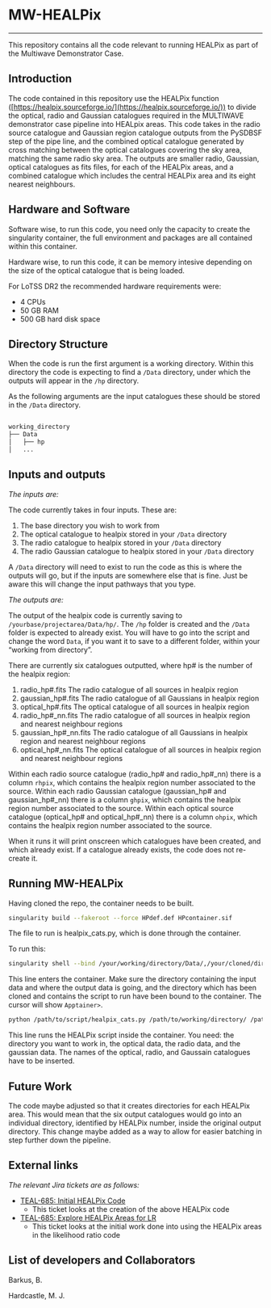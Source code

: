 # MW-HEALPix
---
This repository contains all the code relevant to running HEALPix as part of the Multiwave Demonstrator Case.


## Introduction

The code contained in this repository use the HEALPix function ([https://healpix.sourceforge.io/](https://healpix.sourceforge.io/)) to divide the optical, radio and Gaussian catalogues required in the MULTIWAVE demonstrator case pipeline into HEALpix areas. This code takes in the radio source catalogue and Gaussian region catalogue outputs from the PySDBSF step of the pipe line, and the combined optical catalogue generated by cross matching between the optical catalogues covering the sky area, matching the same radio sky area. The outputs are smaller radio, Gaussian, optical catalogues as fits files, for each of the HEALPix areas, and a combined catalogue which includes the central HEALPix area and its eight nearest neighbours.


## Hardware and Software

Software wise, to run this code, you need only the capacity to create the singularity container, the full environment and packages are all contained within this container.

Hardware wise, to run this code, it can be memory intesive depending on the size of the optical catalogue that is being loaded.

For LoTSS DR2 the recommended hardware requirements were:
* 4 CPUs
* 50 GB RAM
* 500 GB hard disk space


## Directory Structure

When the code is run the first argument is a working directory. Within this directory the code is expecting to find a `/Data` directory, under which the outputs will appear in the `/hp` directory. 

As the following arguments are the input catalogues these should be stored in the `/Data` directory.

```bash

working_directory
├── Data
│   ├── hp
│   ... 

```



## Inputs and outputs

*The inputs are:*

The code currently takes in four inputs. These are:

1.	The base directory you wish to work from
2.	The optical catalogue to healpix stored in your `/Data` directory
3.	The radio catalogue to healpix stored in your `/Data` directory
4.	The radio Gaussian catalogue to healpix stored in your `/Data` directory

A `/Data` directory will need to exist to run the code as this is where the outputs will go, but if the inputs are somewhere else that is fine. Just be aware this will change the input pathways that you type.

*The outputs are:*

The output of the healpix code is currently saving to `/yourbase/projectarea/Data/hp/`. The `/hp` folder is created and the `/Data` folder is expected to already exist. You will have to go into the script and change the word `Data`, if you want it to save to a different folder, within your “working from directory”.

There are currently six catalogues outputted, where hp# is the number of the healpix region:

1.	radio_hp#.fits		The radio catalogue of all sources in healpix region
2.	gaussian_hp#.fits	The radio catalogue of all Gaussians in healpix region
3.	optical_hp#.fits	The optical catalogue of all sources in healpix region
4.	radio_hp#_nn.fits	The radio catalogue of all sources in healpix region and nearest neighbour regions
5.	gaussian_hp#_nn.fits	The radio catalogue of all Gaussians in healpix region and nearest neighbour regions
6.	optical_hp#_nn.fits	The optical catalogue of all sources in healpix region and nearest neighbour regions


Within each radio source catalogue (radio_hp# and radio_hp#_nn) there is a column `rhpix`, which contains the healpix region number associated to the source.
Within each radio Gaussian catalogue (gaussian_hp# and gaussian_hp#_nn) there is a column `ghpix`, which contains the healpix region number associated to the source.
Within each optical source catalogue (optical_hp# and optical_hp#_nn) there is a column `ohpix`, which contains the healpix region number associated to the source.

When it runs it will print onscreen which catalogues have been created, and which already exist. If a catalogue already exists, the code does not re-create it.



## Running MW-HEALPix

Having cloned the repo, the container needs to be built.

```bash
singularity build --fakeroot --force HPdef.def HPcontainer.sif
```

The file to run is healpix_cats.py, which is done through the container.

To run this:

```bash
singularity shell --bind /your/working/directory/Data/,/your/cloned/directory/ HPcontainer.sif
```
This line enters the container. Make sure the directory containing the input data and where the output data is going, and the directory which has been cloned and contains the script to run have been bound to the container. The cursor will show `Apptainer>`.

```bash
python /path/to/script/healpix_cats.py /path/to/working/directory/ /path/to/{optical_catalogue_name}.fits /path/to/Data/{radio_catalogue_name}.fits /path/to/{gaussian_catalogue_name}.fits
```
This line runs the HEALPix script inside the container. You need: the directory you want to work in, the optical data, the radio data, and the gaussian data.
The names of the optical, radio, and Gaussain catalogues have to be inserted.


## Future Work


The code maybe adjusted so that it creates directories for each HEALPix area. This would mean that the six output catalogues would go into an individual directory, identified by HEALPix number, inside the original output directory. This change maybe added as a way to allow for easier batching in step further down the pipeline.


## External links

*The relevant Jira tickets are as follows:*

* [TEAL-685: Initial HEALPix Code](https://jira.skatelescope.org/browse/TEAL-745)
    * This ticket looks at the creation of the above HEALPix code
* [TEAL-685: Explore HEALPix Areas for LR](https://jira.skatelescope.org/browse/TEAL-685)
    * This ticket looks at the initial work done into using the HEALPix areas in the likelihood ratio code


## List of developers and Collaborators


Barkus, B.

Hardcastle, M. J.
